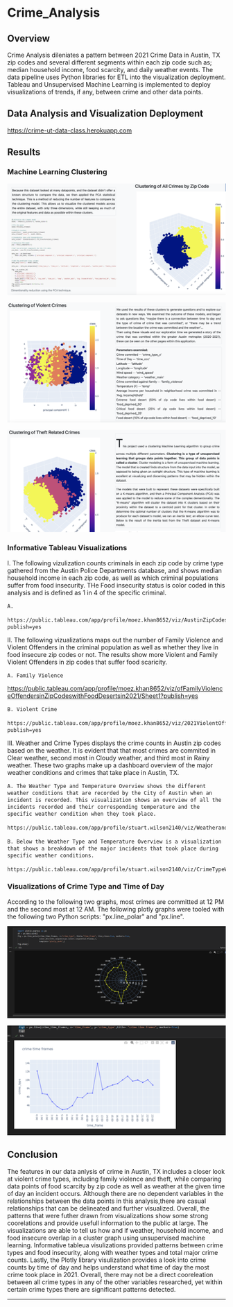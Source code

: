 # Crime_Analysis
## Overview 

Crime Analysis dileniates a pattern between 2021 Crime Data in Austin, TX zip codes and several different segments within each zip code such as; median household income, food scarcity, and daily weather events. The data pipeline uses Python libraries for  ETL into the visualization deployment. Tableau and Unsupervised Machine Learning is implemented to deploy visualizations of trends, if any, between crime and other data points. 

## Data Analysis and Visualization Deployment

https://crime-ut-data-class.herokuapp.com


## Results 

### Machine Learning Clustering     

![Unsupervised Machine Leanring](https://github.com/ChristopheGarcia1/Crime_Analysis-/blob/65b9c8544752c5540e5f888390dd32f4b13f3279/CA_README_IMG/Screenshot%202022-01-29%20at%2011.01.38%20AM.png)

![Unsupervised Machine Learning](https://github.com/ChristopheGarcia1/Crime_Analysis-/blob/65b9c8544752c5540e5f888390dd32f4b13f3279/CA_README_IMG/Screenshot%202022-01-29%20at%2010.39.08%20AM.png)

![Unsupervised Machine Leanring](https://github.com/ChristopheGarcia1/Crime_Analysis-/blob/65b9c8544752c5540e5f888390dd32f4b13f3279/CA_README_IMG/Screenshot%202022-01-29%20at%2011.01.56%20AM.png)

### Informative Tableau Visualizations

I. The following vizulization counts criminals in each zip code by crime type gathered from the Austin Police Departments database, and shows median household income in each zip code, as well as which criminal populations suffer from food insecurity. THe Food insecurity status is color coded in this analysis and is defined as 1 in 4 of the specific criminal. 

    A. 

    https://public.tableau.com/app/profile/moez.khan8652/viz/AustinZipCodesthatare25orMoreFoodInsecurebasedonTypesofCrimeAvgHouseholdIncomein2021/Sheet1?publish=yes


II. The following vizualizations maps out the number of Family Violence and Violent Offenders in the criminal population as well as whether they live in food insecure zip codes or not. The results show more Violent and Family Violent Offenders in zip codes that suffer food scaricity.

    A. Family Violence
   
   https://public.tableau.com/app/profile/moez.khan8652/viz/ofFamilyViolenceOffendersinZipCodeswithFoodDesertsin2021/Sheet1?publish=yes

    
    B. Violent Crime 
   
    https://public.tableau.com/app/profile/moez.khan8652/viz/2021ViolentOffendersinFoodDeserts/Sheet1?publish=yes


III. Weather and Crime Types displays the crime counts in Austin zip codes based on the weather. It is evident that that most crimes are commited in Clear weather, second most in Cloudy weather, and third most in Rainy weather.  These two graphs make up a dashboard overview of the major weather conditions and crimes that take place in Austin, TX.

    A. The Weather Type and Temperature Overview shows the different weather conditions that are recorded by the City of Austin when an incident is recorded. This visualization shows an overview of all the incidents recorded and their corresponding temperature and the specific weather condition when they took place.

    https://public.tableau.com/app/profile/stuart.wilson2140/viz/WeatherandCrimeTypesDashboard/WeatherandCrimeTypesDashboard
    
    B. Below the Weather Type and Temperature Overview is a visualization that shows a breakdown of the major incidents that took place during specific weather conditions.

    https://public.tableau.com/app/profile/stuart.wilson2140/viz/CrimeTypeWeatherConditionFinal/CrimeTypeWeatherCondition
    
### Visualizations of Crime Type and Time of Day

According to the following two graphs, most crimes are committed at 12 PM and the second most at 12 AM. The following plotly graphs were tooled with the following two Python scripts: "px.line_polar" and "px.line". 

![Cimes By Time of Day](https://github.com/ChristopheGarcia1/Crime_Analysis-/blob/65b9c8544752c5540e5f888390dd32f4b13f3279/CA_README_IMG/Screenshot%20(379).png)


![Crime Count By Time of Day](https://github.com/ChristopheGarcia1/Crime_Analysis-/blob/65b9c8544752c5540e5f888390dd32f4b13f3279/CA_README_IMG/Screenshot%20(380).png)


## Conclusion 

The features in our data anlysis of crime in Austin, TX includes a closer look at violent crime types, including family violence and theft, while comparing data points of food scarcity by zip code as well as weather at the given time of day an incident occurs. Although there are no dependent variables in the relationships between the data points in this analysis,there are casual relationships that can be delineated and further visualized.  Overall, the patterns that were futher drawn from visualizations show some strong coorelations and provide usefull information to the public at large. The visualizations are able to tell us how and if weather, household income, and food insecure overlap in a cluster graph using unsupervised machine learning. Informative tableua visulizations provided patterns between crime types and food insecurity, along with weather types and total major crime counts. Lastly, the Plotly library visulization provides a look into crime counts by time of day and helps understand what time of day the most crime took place in 2021. Overall, there may not be a direct cooreleation between all crime types in any of the other variables researched, yet within certain crime types there are significant patterns detected. 


-------------------------------------------------------------------------------------------------------------